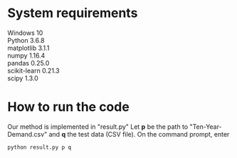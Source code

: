# System requirements
Windows 10<br>
Python               3.6.8<br>
matplotlib           3.1.1<br>
numpy                1.16.4<br>
pandas               0.25.0<br>
scikit-learn         0.21.3<br>
scipy                1.3.0<br>

# How to run the code
Our method is implemented in "result.py"
Let **p** be the path to "Ten-Year-Demand.csv" and **q** the test data (CSV file).
On the command prompt, enter
```
python result.py p q
```
